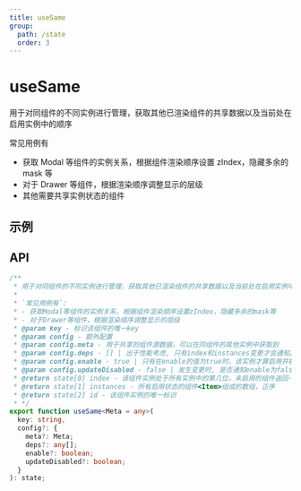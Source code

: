 ```yaml
---
title: useSame
group:
  path: /state
  order: 3
---
```


# useSame

用于对同组件的不同实例进行管理，获取其他已渲染组件的共享数据以及当前处在启用实例中的顺序

常见用例有

- 获取 Modal 等组件的实例关系，根据组件渲染顺序设置 zIndex，隐藏多余的 mask 等
- 对于 Drawer 等组件，根据渲染顺序调整显示的层级
- 其他需要共享实例状态的组件

## 示例

<code src="./useSame.demo.tsx"></code>

## API

```ts
/**
 * 用于对同组件的不同实例进行管理，获取其他已渲染组件的共享数据以及当前处在启用实例中的顺序
 *
 * `常见用例有`:
 * - 获取Modal等组件的实例关系，根据组件渲染顺序设置zIndex，隐藏多余的mask等
 * - 对于Drawer等组件，根据渲染顺序调整显示的层级
 * @param key - 标识该组件的唯一key
 * @param config - 额外配置
 * @param config.meta - 用于共享的组件源数据，可以在同组件的其他实例中获取到
 * @param config.deps - [] | 出于性能考虑, 只有index和instances变更才会通知其他组件更新, meta是不会通知的, 可以通过配置此项使deps任意一项变更后都通知其他组件
 * @param config.enable - true | 只有在enable的值为true时，该实例才算启用并被钩子接受, 通常为Modal等组件的toggle参数 * @return state - 同类型启用组件共享的状态
 * @param config.updateDisabled - false | 发生变更时, 是否通知enable为false的组件更新
 * @return state[0] index - 该组件实例处于所有实例中的第几位，未启用的组件返回-1
 * @return state[1] instances - 所有启用状态的组件<Item>组成的数组，正序
 * @return state[2] id - 该组件实例的唯一标识
 * */
export function useSame<Meta = any>(
  key: string,
  config?: {
    meta?: Meta;
    deps?: any[];
    enable?: boolean;
    updateDisabled?: boolean;
  }
): state;
```
